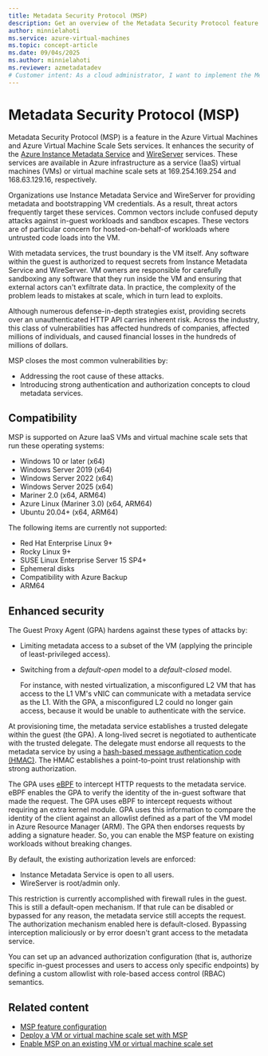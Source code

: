 ```yaml
---
title: Metadata Security Protocol (MSP)
description: Get an overview of the Metadata Security Protocol feature.
author: minnielahoti
ms.service: azure-virtual-machines
ms.topic: concept-article
ms.date: 09/04s/2025
ms.author: minnielahoti
ms.reviewer: azmetadatadev
# Customer intent: As a cloud administrator, I want to implement the Metadata Security Protocol so that I can enhance the security of instance metadata services against attacks and protect sensitive VM credentials from potential threats.
---
```


# Metadata Security Protocol (MSP)

Metadata Security Protocol (MSP) is a feature in the Azure Virtual Machines and Azure Virtual Machine Scale Sets services. It enhances the security of the [Azure Instance Metadata Service](https://aka.ms/azureimds) and [WireServer](https://aka.ms/azureWireserver) services. These services are available in Azure infrastructure as a service (IaaS) virtual machines (VMs) or virtual machine scale sets at 169.254.169.254 and 168.63.129.16, respectively.

Organizations use Instance Metadata Service and WireServer for providing metadata and bootstrapping VM credentials. As a result, threat actors frequently target these services. Common vectors include confused deputy attacks against in-guest workloads and sandbox escapes. These vectors are of particular concern for hosted-on-behalf-of workloads where untrusted code loads into the VM.

With metadata services, the trust boundary is the VM itself. Any software within the guest is authorized to request secrets from Instance Metadata Service and WireServer. VM owners are responsible for carefully sandboxing any software that they run inside the VM and ensuring that external actors can't exfiltrate data. In practice, the complexity of the problem leads to mistakes at scale, which in turn lead to exploits.

Although numerous defense-in-depth strategies exist, providing secrets over an unauthenticated HTTP API carries inherent risk. Across the industry, this class of vulnerabilities has affected hundreds of companies, affected millions of individuals, and caused financial losses in the hundreds of millions of dollars.

MSP closes the most common vulnerabilities by:

- Addressing the root cause of these attacks.
- Introducing strong authentication and authorization concepts to cloud metadata services.

## Compatibility

MSP is supported on Azure IaaS VMs and virtual machine scale sets that run these operating systems:

- Windows 10 or later (x64)
- Windows Server 2019 (x64)
- Windows Server 2022 (x64)
- Windows Server 2025 (x64)
- Mariner 2.0 (x64, ARM64)
- Azure Linux (Mariner 3.0) (x64, ARM64)
- Ubuntu 20.04+ (x64, ARM64)

The following items are currently not supported:

- Red Hat Enterprise Linux 9+
- Rocky Linux 9+
- SUSE Linux Enterprise Server 15 SP4+
- Ephemeral disks
- Compatibility with Azure Backup
- ARM64

## Enhanced security

The Guest Proxy Agent (GPA) hardens against these types of attacks by:

- Limiting metadata access to a subset of the VM (applying the principle of least-privileged access).
- Switching from a *default-open* model to a *default-closed* model.

  For instance, with nested virtualization, a misconfigured L2 VM that has access to the L1 VM's vNIC can communicate with a metadata service as the L1. With the GPA, a misconfigured L2 could no longer gain access, because it would be unable to authenticate with the service.

At provisioning time, the metadata service establishes a trusted delegate within the guest (the GPA). A long-lived secret is negotiated to authenticate with the trusted delegate. The delegate must endorse all requests to the metadata service by using a [hash-based message authentication code (HMAC)](https://en.wikipedia.org/wiki/HMAC). The HMAC establishes a point-to-point trust relationship with strong authorization.

The GPA uses [eBPF](https://ebpf.io/what-is-ebpf/) to intercept HTTP requests to the metadata service. eBPF enables the GPA to verify the identity of the in-guest software that made the request. The GPA uses eBPF to intercept requests without requiring an extra kernel module. GPA uses this information to compare the identity of the client against an allowlist defined as a part of the VM model in Azure Resource Manager (ARM). The GPA then endorses requests by adding a signature header. So, you can enable the MSP feature on existing workloads without breaking changes.

By default, the existing authorization levels are enforced:

- Instance Metadata Service is open to all users.
- WireServer is root/admin only.

This restriction is currently accomplished with firewall rules in the guest. This is still a default-open mechanism. If that rule can be disabled or bypassed for any reason, the metadata service still accepts the request. The authorization mechanism enabled here is default-closed. Bypassing interception maliciously or by error doesn't grant access to the metadata service.

You can set up an advanced authorization configuration (that is, authorize specific in-guest processes and users to access only specific endpoints) by defining a custom allowlist with role-based access control (RBAC) semantics.

## Related content

- [MSP feature configuration](./configuration.md)
- [Deploy a VM or virtual machine scale set with MSP](./greenfield.md)
- [Enable MSP on an existing VM or virtual machine scale set](./brownfield.md)
